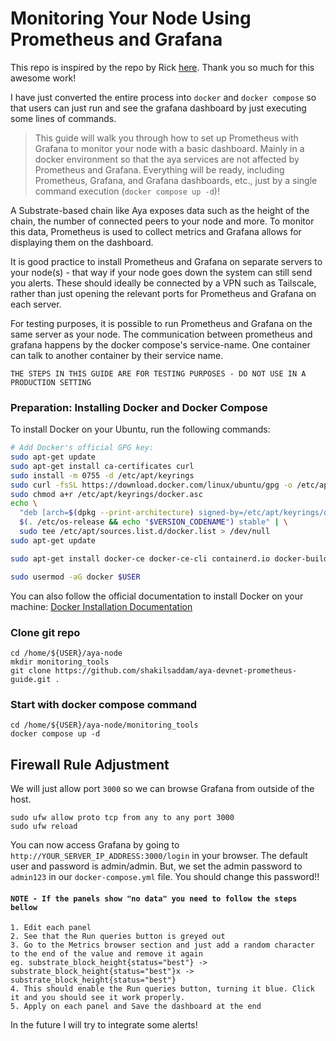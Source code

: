 # Monitoring Your Node Using Prometheus and Grafana

This repo is inspired by the repo by Rick [here](https://github.com/ricksteruk/aya_devnet_guide/blob/main/prometheus_guide.md). Thank you so much for this awesome work!

I have just converted the entire process into `docker` and `docker compose` so that users can just run and see the grafana dashboard by just executing some lines of commands.

> This guide will walk you through how to set up Prometheus with Grafana to monitor your node with a basic dashboard. Mainly in a docker environment so that the aya services are not affected by Prometheus and Grafana. Everything will be ready, including Prometheus, Grafana, and Grafana dashboards, etc., just by a single command execution (`docker compose up -d`)!

A Substrate-based chain like Aya exposes data such as the height of the chain, the number of connected peers to your node and more. To monitor this data, Prometheus is used to collect metrics and Grafana allows for displaying them on the dashboard.

It is good practice to install Prometheus and Grafana on separate servers to your node(s) - that way if your node goes down the system can still send you alerts. These should ideally be connected by a VPN such as Tailscale, rather than just opening the relevant ports for Prometheus and Grafana on each server.

For testing purposes, it is possible to run Prometheus and Grafana on the same server as your node. The communication between prometheus and grafana happens by the docker compose's service-name. One container can talk to another container by their service name. 

`THE STEPS IN THIS GUIDE ARE FOR TESTING PURPOSES - DO NOT USE IN A PRODUCTION SETTING`

### Preparation: Installing Docker and Docker Compose

To install Docker on your Ubuntu, run the following commands:

```bash
# Add Docker's official GPG key:
sudo apt-get update
sudo apt-get install ca-certificates curl
sudo install -m 0755 -d /etc/apt/keyrings
sudo curl -fsSL https://download.docker.com/linux/ubuntu/gpg -o /etc/apt/keyrings/docker.asc
sudo chmod a+r /etc/apt/keyrings/docker.asc
echo \
  "deb [arch=$(dpkg --print-architecture) signed-by=/etc/apt/keyrings/docker.asc] https://download.docker.com/linux/ubuntu \
  $(. /etc/os-release && echo "$VERSION_CODENAME") stable" | \
  sudo tee /etc/apt/sources.list.d/docker.list > /dev/null
sudo apt-get update

sudo apt-get install docker-ce docker-ce-cli containerd.io docker-buildx-plugin docker-compose-plugin -y

sudo usermod -aG docker $USER
```

You can also follow the official documentation to install Docker on your machine: [Docker Installation Documentation](https://docs.docker.com/engine/install/ubuntu/)


### Clone git repo
```
cd /home/${USER}/aya-node
mkdir monitoring_tools
git clone https://github.com/shakilsaddam/aya-devnet-prometheus-guide.git .
```

### Start with docker compose command
```
cd /home/${USER}/aya-node/monitoring_tools
docker compose up -d
```

## Firewall Rule Adjustment
We will just allow port `3000` so we can browse Grafana from outside of the host.
```
sudo ufw allow proto tcp from any to any port 3000
sudo ufw reload
```

You can now access Grafana by going to `http://YOUR_SERVER_IP_ADDRESS:3000/login` in your browser. The default user and password is admin/admin. But, we set the admin password to `admin123` in our `docker-compose.yml` file. You should change this password!!



#### `NOTE - If the panels show "no data" you need to follow the steps bellow` 
```
1. Edit each panel
2. See that the Run queries button is greyed out
3. Go to the Metrics browser section and just add a random character to the end of the value and remove it again
eg. substrate_block_height{status="best"} -> substrate_block_height{status="best"}x -> substrate_block_height{status="best"}
4. This should enable the Run queries button, turning it blue. Click it and you should see it work properly.
5. Apply on each panel and Save the dashboard at the end
```

In the future I will try to integrate some alerts!